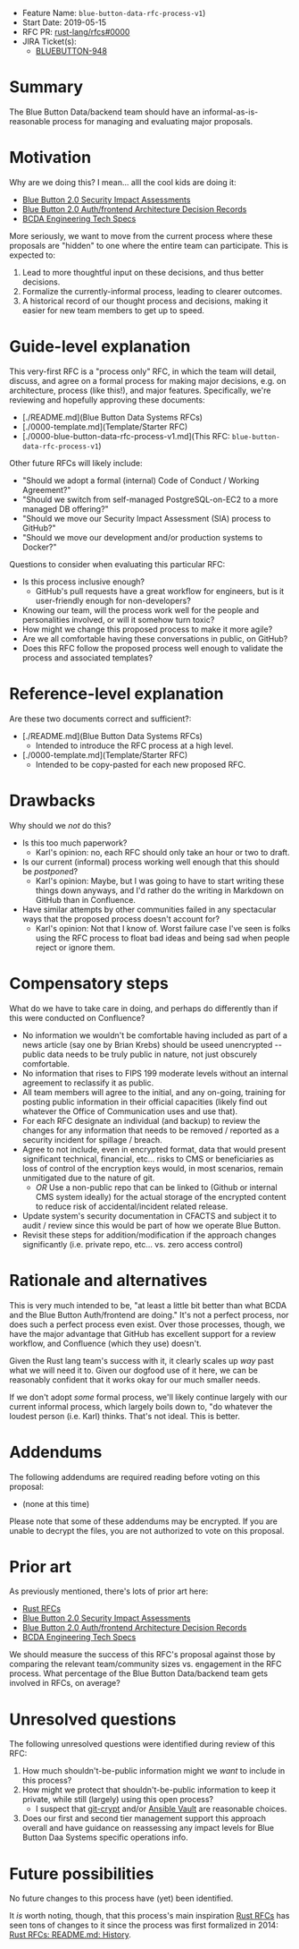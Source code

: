 - Feature Name: `blue-button-data-rfc-process-v1`)
- Start Date: 2019-05-15
- RFC PR: [rust-lang/rfcs#0000](https://github.com/rust-lang/rfcs/pull/0000)
- JIRA Ticket(s):
    - [BLUEBUTTON-948](https://jira.cms.gov/browse/BLUEBUTTON-948)

# Summary
[summary]: #summary

The Blue Button Data/backend team should have an informal-as-is-reasonable process for managing and evaluating major proposals.

# Motivation
[motivation]: #motivation

Why are we doing this? I mean... alll the cool kids are doing it:

* [Blue Button 2.0 Security Impact Assessments](https://confluence.cms.gov/pages/viewpage.action?pageId=143363056)
* [Blue Button 2.0 Auth/frontend Architecture Decision Records](https://confluence.cms.gov/display/BB/Architecture+Decision+Records)
* [BCDA Engineering Tech Specs](https://confluence.cms.gov/display/BCDA/BCDA+Engineering)

More seriously, we want to move from the current process where these proposals are "hidden" to one where the entire team can participate. This is expected to:

1. Lead to more thoughtful input on these decisions, and thus better decisions.
2. Formalize the currently-informal process, leading to clearer outcomes.
3. A historical record of our thought process and decisions, making it easier for new team members to get up to speed.

# Guide-level explanation
[guide-level-explanation]: #guide-level-explanation

This very-first RFC is a "process only" RFC, in which the team will detail, discuss, and agree on a formal process for making major decisions, e.g. on architecture, process (like this!), and major features.
Specifically, we're reviewing and hopefully approving these documents:

* [./README.md](Blue Button Data Systems RFCs)
* [./0000-template.md](Template/Starter RFC)
* [./0000-blue-button-data-rfc-process-v1.md](This RFC: `blue-button-data-rfc-process-v1`)

Other future RFCs will likely include:

* "Should we adopt a formal (internal) Code of Conduct / Working Agreement?"
* "Should we switch from self-managed PostgreSQL-on-EC2 to a more managed DB offering?"
* "Should we move our Security Impact Assessment (SIA) process to GitHub?"
* "Should we move our development and/or production systems to Docker?"

Questions to consider when evaluating this particular RFC:

* Is this process inclusive enough?
    * GitHub's pull requests have a great workflow for engineers, but is it user-friendly enough for non-developers?
* Knowing our team, will the process work well for the people and personalities involved, or will it somehow turn toxic?
* How might we change this proposed process to make it more agile?
* Are we all comfortable having these conversations in public, on GitHub?
* Does this RFC follow the proposed process well enough to validate the process and associated templates?

# Reference-level explanation
[reference-level-explanation]: #reference-level-explanation

Are these two documents correct and sufficient?:

* [./README.md](Blue Button Data Systems RFCs)
    * Intended to introduce the RFC process at a high level.
* [./0000-template.md](Template/Starter RFC)
    * Intended to be copy-pasted for each new proposed RFC.

# Drawbacks
[drawbacks]: #drawbacks

Why should we *not* do this?

* Is this too much paperwork?
    * Karl's opinion: no, each RFC should only take an hour or two to draft.
* Is our current (informal) process working well enough that this should be *postpone*d?
    * Karl's opinion: Maybe, but I was going to have to start writing these things down anyways, and I'd rather do the writing in Markdown on GitHub than in Confluence.
* Have similar attempts by other communities failed in any spectacular ways that the proposed process doesn't account for?
    * Karl's opinion: Not that I know of. Worst failure case I've seen is folks using the RFC process to float bad ideas and being sad when people reject or ignore them.

# Compensatory steps
[compensatory-steps]: #compensatory-steps

What do we have to take care in doing, and perhaps do differently than if this were conducted on Confluence?

* No information we wouldn't be comfortable having included as part of a news article (say one by Brian Krebs) should be useed unencrypted -- public data needs to be truly public in nature, not just obscurely comfortable.
* No information that rises to FIPS 199 moderate levels without an internal agreement to reclassify it as public.
* All team members will agree to the initial, and any on-going, training for posting public information in their official capacities (likely find out whatever the Office of Communication uses and use that).
* For each RFC designate an individual (and backup) to review the changes for any information that needs to be removed / reported as a security incident for spillage / breach.
* Agree to not include, even in encrypted format, data that would present significant technical, financial, etc... risks to CMS or beneficiaries as loss of control of the encryption keys would, in most scenarios, remain unmitigated due to the nature of git.
    * *OR* Use a non-public repo that can be linked to (Github or internal CMS system ideally) for the actual storage of the encrypted content to reduce risk of accidental/incident related release.
* Update system's security documentation in CFACTS and subject it to audit / review since this would be part of how we operate Blue Button.
* Revisit these steps for addition/modification if the approach changes significantly (i.e. private repo, etc... vs. zero access control)

# Rationale and alternatives
[rationale-and-alternatives]: #rationale-and-alternatives

This is very much intended to be, "at least a little bit better than what BCDA and the Blue Button Auth/frontend are doing."
It's not a perfect process, nor does such a perfect process even exist.
Over those processes, though, we have the major advantage that GitHub has excellent support for a review workflow, and Confluence (which they use) doesn't.

Given the Rust lang team's success with it, it clearly scales up _way_ past what we will need it to.
Given our dogfood use of it here, we can be reasonably confident that it works okay for our much smaller needs.

If we don't adopt _some_ formal process, we'll likely continue largely with our current informal process, which largely boils down to, "do whatever the loudest person (i.e. Karl) thinks.
That's not ideal.
This is better.

# Addendums
[addendums]: #addendums

The following addendums are required reading before voting on this proposal:

* (none at this time)

Please note that some of these addendums may be encrypted. If you are unable to decrypt the files, you are not authorized to vote on this proposal.

# Prior art
[prior-art]: #prior-art

As previously mentioned, there's lots of prior art here:

* [Rust RFCs](https://raw.githubusercontent.com/rust-lang/rfcs/)
* [Blue Button 2.0 Security Impact Assessments](https://confluence.cms.gov/pages/viewpage.action?pageId=143363056)
* [Blue Button 2.0 Auth/frontend Architecture Decision Records](https://confluence.cms.gov/display/BB/Architecture+Decision+Records)
* [BCDA Engineering Tech Specs](https://confluence.cms.gov/display/BCDA/BCDA+Engineering)

We should measure the success of this RFC's proposal against those by comparing the relevant team/community sizes vs. engagement in the RFC process.
What percentage of the Blue Button Data/backend team gets involved in RFCs, on average?

# Unresolved questions
[unresolved-questions]: #unresolved-questions

The following unresolved questions were identified during review of this RFC:

1. How much shouldn't-be-public information might we _want_ to include in this process?
2. How might we protect that shouldn't-be-public information to keep it private, while still (largely) using this open process?
    * I suspect that [git-crypt](https://github.com/AGWA/git-crypt) and/or [Ansible Vault](https://docs.ansible.com/ansible/latest/user_guide/vault.html) are reasonable choices.
3. Does our first and second tier management support this approach overall and have guidance on reassessing any impact levels for Blue Button Daa Systems specific operations info.

# Future possibilities
[future-possibilities]: #future-possibilities

No future changes to this process have (yet) been identified.

It *is* worth noting, though, that this process's main inspiration [Rust RFCs](https://github.com/rust-lang/rfcs/) has seen tons of changes to it since the process was first formalized in 2014: [Rust RFCs: README.md: History](https://github.com/rust-lang/rfcs/commits/master/README.md).
